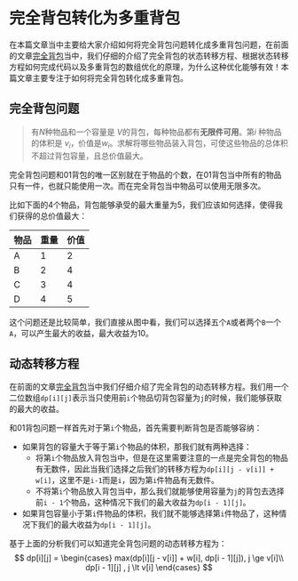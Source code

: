 # 完全背包转化为多重背包

在本篇文章当中主要给大家介绍如何将完全背包问题转化成多重背包问题，在前面的文章[完全背包](https://mp.weixin.qq.com/s?__biz=Mzg3ODgyNDgwNg==&mid=2247484544&idx=1&sn=c4de17583010430fa519ecd1703bedea&chksm=cf0c9889f87b119fe5621bacf417b163020dcd8a7c0ed63df94de20ba67ae742b4d86e22ae16&token=883596793&lang=zh_CN#rd)当中，我们仔细的介绍了完全背包的状态转移方程、根据状态转移方程如何完成代码以及多重背包的数组优化的原理，为什么这种优化能够有效！本篇文章主要专注于如何将完全背包转化成多重背包。

## 完全背包问题

>有$N$种物品和一个容量是 $V$的背包，每种物品都有**无限件可用**。第$i$ 种物品的体积是 $v_i$，价值是$w_i$。求解将哪些物品装入背包，可使这些物品的总体积不超过背包容量，且总价值最大。

完全背包问题和01背包的唯一区别就在于物品的个数，在01背包当中所有的物品只有一件，也就只能使用一次。而在完全背包当中物品可以使用无限多次。

比如下面的4个物品，背包能够承受的最大重量为5，我们应该如何选择，使得我们获得的总价值最大：

| 物品 | 重量 | 价值 |
| ---- | ---- | ---- |
| A    | 1    | 2    |
| B    | 2    | 4    |
| C    | 3    | 4    |
| D    | 4    | 5    |

这个问题还是比较简单，我们直接从图中看，我们可以选择五个`A`或者两个`B`一个`A`，可以产生最大的收益，最大收益为10。

## 动态转移方程

在前面的文章[完全背包](https://mp.weixin.qq.com/s?__biz=Mzg3ODgyNDgwNg==&mid=2247484544&idx=1&sn=c4de17583010430fa519ecd1703bedea&chksm=cf0c9889f87b119fe5621bacf417b163020dcd8a7c0ed63df94de20ba67ae742b4d86e22ae16&token=883596793&lang=zh_CN#rd)当中我们仔细介绍了完全背包的动态转移方程。我们用一个二位数组`dp[i][j]`表示当只使用前`i`个物品切背包容量为`j`的时候，我们能够获取的最大的收益。

和01背包问题一样首先对于第`i`个物品，首先需要判断背包是否能够容纳：

- 如果背包的容量大于等于第`i`个物品的体积，那我们就有两种选择：
  - 将第`i`个物品放入背包当中，但是在这里需要注意的一点是完全背包的物品有无数件，因此当我们选择之后我们的转移方程为`dp[i][j - v[i]] + w[i]`，这里不是`i-1`而是`i`，因为第`i`件物品有无数件。
  - 不将第`i`个物品放入背包当中，那么我们就能够使用容量为`j`的背包去选择前`i - 1`个物品，这种情况下我们的最大收益为`dp[i - 1][j]`。
- 如果背包容量小于第`i`件物品的体积，我们就不能够选择第`i`件物品了，这种情况下我们的最大收益为`dp[i - 1][j]`。

基于上面的分析我们可以知道完全背包问题的动态转移方程为：
$$
dp[i][j] = \begin{cases}
max(dp[i][j - v[i]] + w[i], dp[i - 1][j]), j \ge v[i]\\
dp[i - 1][j] , j \lt v[i]
\end{cases}
$$
